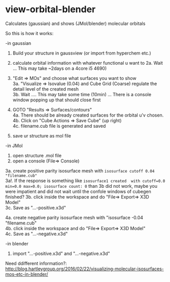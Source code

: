 # view-orbital-blender
Calculates (gaussian) and shows (JMol/blender) molecular orbitals

So this is how it works:

-in gaussian

1. Build your structure in gaussview (or import from hyperchem etc.)
2. calculate orbital information with whatever functional u want to
2a. Wait ... This may take ~2days on a 4core i5 4690)
3. "Edit => MOs" and choose what surfaces you want to show  
3a. "Visualize => Isovalue (0.04) and Cube Grid (Coarse) regulate the detail level of the created mesh  
3b. Wait .... This may take some time (10min) ... There is a console window popping up that should close first

4. GOTO "Results => Surfaces/contours"  
4a. There should be already created surfaces for the orbital u'v chosen.  
4b. Click on "Cube Actions => Save Cube" (up right)  
4c. filename.cub file is generated and saved  
5. save ur structure as mol file

-in JMol

1. open structure .mol file
2. open a console (File=> Console)

3a. create positive parity isosurface mesh with ``` isosurface cutoff 0.04 "filename.cub"  ```  
3a!. If the response is something like ``` isosurface1 created  with cutoff=0.0 min=0.0 max=0.0; isosurface count: 0 ``` than 3b did not work, maybe you were impatient and did not wait until the confole windows of cubegen finished?
3b. click inside the workspace and do "File=> Export=> X3D Model"  
3c. Save as "...-positive.x3d"

4a. create negative parity isosurface mesh with "isosurface -0.04 "filename.cub"  
4b. click inside the workspace and do "File=> Export=> X3D Model"  
4c. Save as "...-negative.x3d"  

-in blender
1. import "...-positive.x3d" and "...-negative.x3d"

Need ddifferent information?:
http://blog.hartleygroup.org/2016/02/22/visualizing-molecular-isosurfaces-mos-etc-in-blender/
